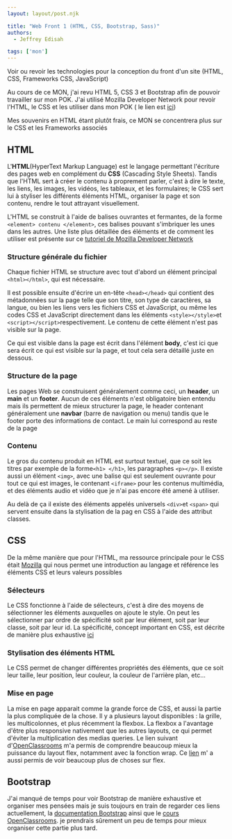 ```yaml
---
layout: layout/post.njk

title: "Web Front 1 (HTML, CSS, Bootstrap, Sass)"
authors:
  - Jeffrey Edisah

tags: ['mon']
---
```

<!-- début résumé -->

Voir ou revoir les technologies pour la conception du front d'un site (HTML, CSS, Frameworks CSS, JavaScript)

<!-- fin résumé -->

Au cours de ce MON, j'ai revu HTML 5, CSS 3 et Bootstrap afin de pouvoir travailler sur mon POK.
J'ai utilisé Mozilla Developer Network  pour revoir l'HTML, le CSS et les utiliser dans mon POK ( le lien est [ici](https://github.com/JeffreyEdisah/Jekwed-Portfolio))

Mes souvenirs en HTML étant plutôt frais, ce MON se concentrera plus sur le CSS et les Frameworks associés

## HTML

L'**HTML**(HyperText Markup Language) est le langage permettant l'écriture des pages web en complément du **CSS** (Cascading Style Sheets). Tandis que l'HTML sert à créer le contenu à proprement parler, c'est à dire le texte, les liens, les images, les vidéos, les tableaux, et les formulaires; le CSS sert lui à styliser les différents éléments HTML, organiser la page et son contenu, rendre le tout attrayant visuellement.

L'HTML se construit à l'aide de balises ouvrantes et fermantes, de la forme `<element> contenu </element>`, ces balises pouvant s'imbriquer les unes dans les autres. Une liste plus détaillée des éléments et de comment les utiliser est présente sur ce [tutoriel de Mozilla Developer Network](https://developer.mozilla.org/fr/docs/Learn/HTML)

### Structure générale du fichier

Chaque fichier HTML se structure avec tout d'abord un élément principal `<html></html>`, qui est nécessaire. 

Il est possible ensuite d'écrire un en-tête `<head></head>` qui contient des métadonnées sur la page telle que son titre, son type de caractères, sa langue, ou bien les liens vers les fichiers CSS et JavaScript, ou même les codes CSS et JavaScript directement dans les éléments `<style></style>`et `<script></script>`respectivement. Le contenu de cette élément n'est pas visible sur la page.

Ce qui est visible dans la page est écrit dans l'élément **body**, c'est ici que sera écrit ce qui est visible sur la page, et tout cela sera détaillé juste en dessous.

### Structure de la page

Les pages Web se construisent généralement comme ceci, un **header**, un **main** et un **footer**. Aucun de ces éléments n'est obligatoire bien entendu mais ils permettent de mieux structurer la page, le header contenant généralement une **navbar** (barre de navigation ou menu) tandis que le footer porte des informations de contact. Le main lui correspond au reste de la page

### Contenu

Le gros du contenu produit en HTML est surtout textuel, que ce soit les titres par exemple de la forme`<h1> </h1>`, les paragraphes `<p></p>`.
Il existe aussi un élément `<img>`, avec une balise qui est seulement ouvrante pour tout ce qui est images, le contenant `<iframe>` pour les contenus multimédia, et des éléments audio et vidéo que je n'ai pas encore été amené à utiliser.

Au delà de ça il existe des éléments appelés universels `<div>`et `<span>` qui servent ensuite dans la stylisation de la pag en CSS à l'aide des attribut classes.

## CSS

De la même manière que pour l'HTML, ma ressource principale pour le CSS était [Mozilla](https://developer.mozilla.org/fr/docs/Learn/CSS) qui nous permet une introduction au langage et référence les éléments CSS et leurs valeurs possibles

### Sélecteurs

Le CSS fonctionne à l'aide de sélecteurs, c'est à dire des moyens de sélectionner les éléments auxquelles on ajoute le style. On peut les sélectionner par ordre de spécificité soit par leur élément, soit par leur classe, soit par leur id. La spécificité, concept important en CSS, est décrite de manière plus exhaustive [ici](https://developer.mozilla.org/fr/docs/Learn/CSS/Building_blocks/Cascade_and_inheritance)

### Stylisation des éléments HTML

Le CSS permet de changer différentes propriétés des éléments, que ce soit leur taille, leur position, leur couleur, la couleur de l'arrière plan, etc...

### Mise en page

La mise en page apparait comme la grande force de CSS, et aussi la partie la plus compliquée de la chose. Il y a plusieurs layout disponibles : la grille, les multicolonnes, et plus récemment la flexbox. La flexbox a l'avantage d'être plus responsive nativement que les autres layouts, ce qui permet d'éviter la multiplication des medias queries. Le lien suivant d'[OpenClassrooms](https://openclassrooms.com/fr/courses/1603881-apprenez-a-creer-votre-site-web-avec-html5-et-css3/3298561-faites-votre-mise-en-page-avec-flexbox) m'a permis de comprendre beaucoup mieux la puissance du layout flex, notamment avec la fonction wrap.  Ce [lien](https://css-tricks.com/snippets/css/a-guide-to-flexbox/#aa-background) m' a aussi permis de voir beaucoup plus de choses sur flex.

## Bootstrap

J'ai manqué de temps pour voir Bootstrap de manière exhaustive et organiser mes pensées mais je suis toujours en train de regarder ces liens actuellement, la [documentation Bootstrap](https://getbootstrap.com/docs/5.2/getting-started/introduction/) ainsi que le [cours OpenClassrooms](https://openclassrooms.com/fr/courses/7542506-creez-des-sites-web-responsives-avec-bootstrap-5/). je prendrais sûrement un peu de temps pour mieux organiser cette partie plus tard.
